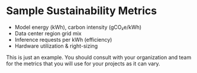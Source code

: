 # Sample Sustainability Metrics

- Model energy (kWh), carbon intensity (gCO₂e/kWh)
- Data center region grid mix
- Inference requests per kWh (efficiency)
- Hardware utilization & right-sizing

This is just an example. You should consult with your organization and team for the metrics that you will use for your projects as it can vary.
